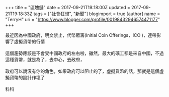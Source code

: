 +++
title = "區塊鏈"
date = 2017-09-21T19:18:00Z
updated = 2017-09-21T19:18:33Z
tags = ["社會狂想", "新聞"]
blogimport = true 
[author]
	name = "TerryH"
	uri = "https://www.blogger.com/profile/00198432946574471177"
+++

最近因為中國政府，明文禁止，代幣眾籌(Initial Coin Offerings，ICO )，連帶影響了虛擬貨幣的行情<br /><br />這個趨勢應該是不會受中國政府的左右啦，雖然，最大的礦工都是來自中國，不過這種貨幣，就是為了，去中心，去政府，<br /><br />政府可以說沒有你的角色，如果政府可以阻止的了，虛擬貨幣的話，那就是這個虛擬貨幣的設計作壞了<br /><br />科科
